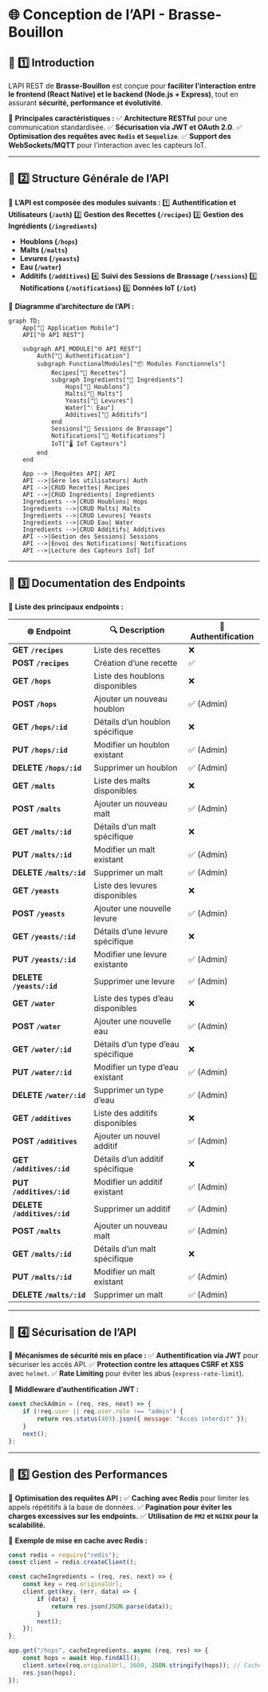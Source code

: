 # 🌐 **Conception de l’API - Brasse-Bouillon**

## **📌 1️⃣ Introduction**

L’API REST de **Brasse-Bouillon** est conçue pour **faciliter l’interaction entre le frontend (React Native) et le backend (Node.js + Express)**, tout en assurant **sécurité, performance et évolutivité**.

📌 **Principales caractéristiques :**
✅ **Architecture RESTful** pour une communication standardisée.
✅ **Sécurisation via JWT et OAuth 2.0**.
✅ **Optimisation des requêtes avec `Redis` et `Sequelize`**.
✅ **Support des WebSockets/MQTT** pour l’interaction avec les capteurs IoT.

---

## **📌 2️⃣ Structure Générale de l’API**

📌 **L’API est composée des modules suivants :**
1️⃣ **Authentification et Utilisateurs (`/auth`)**
2️⃣ **Gestion des Recettes (`/recipes`)**
3️⃣ **Gestion des Ingrédients (`/ingredients`)**

- **Houblons (`/hops`)**
- **Malts (`/malts`)**
- **Levures (`/yeasts`)**
- **Eau (`/water`)**
- **Additifs (`/additives`)**
4️⃣ **Suivi des Sessions de Brassage (`/sessions`)**
5️⃣ **Notifications (`/notifications`)**
6️⃣ **Données IoT (`/iot`)**

📌 **Diagramme d’architecture de l’API :**

```mermaid
graph TD;
    App["📱 Application Mobile"]
    API["🌐 API REST"]

    subgraph API_MODULE["🌐 API REST"]
        Auth["🔑 Authentification"]
        subgraph FunctionalModules["📦 Modules Fonctionnels"]
            Recipes["📖 Recettes"]
            subgraph Ingredients["🌾 Ingrédients"]
                Hops["🍃 Houblons"]
                Malts["🌾 Malts"]
                Yeasts["🧫 Levures"]
                Water["💧 Eau"]
                Additives["🧪 Additifs"]
            end
            Sessions["🍺 Sessions de Brassage"]
            Notifications["📢 Notifications"]
            IoT["🌡️ IoT Capteurs"]
        end
    end

    App --> |Requêtes API| API
    API -->|Gère les utilisateurs| Auth
    API -->|CRUD Recettes| Recipes
    API -->|CRUD Ingrédients| Ingredients
    Ingredients -->|CRUD Houblons| Hops
    Ingredients -->|CRUD Malts| Malts
    Ingredients -->|CRUD Levures| Yeasts
    Ingredients -->|CRUD Eau| Water
    Ingredients -->|CRUD Additifs| Additives
    API -->|Gestion des Sessions| Sessions
    API -->|Envoi des Notifications| Notifications
    API -->|Lecture des Capteurs IoT| IoT
```

---

## **📌 3️⃣ Documentation des Endpoints**

📌 **Liste des principaux endpoints :**

| 🌐 **Endpoint** | 🔍 **Description** | 🔐 **Authentification** |
|---------------|------------------|------------------|
| **GET `/recipes`** | Liste des recettes | ❌ |
| **POST `/recipes`** | Création d’une recette | ✅ |
| **GET `/hops`** | Liste des houblons disponibles | ❌ |
| **POST `/hops`** | Ajouter un nouveau houblon | ✅ (Admin) |
| **GET `/hops/:id`** | Détails d’un houblon spécifique | ❌ |
| **PUT `/hops/:id`** | Modifier un houblon existant | ✅ (Admin) |
| **DELETE `/hops/:id`** | Supprimer un houblon | ✅ (Admin) |
| **GET `/malts`** | Liste des malts disponibles | ❌ |
| **POST `/malts`** | Ajouter un nouveau malt | ✅ (Admin) |
| **GET `/malts/:id`** | Détails d’un malt spécifique | ❌ |
| **PUT `/malts/:id`** | Modifier un malt existant | ✅ (Admin) |
| **DELETE `/malts/:id`** | Supprimer un malt | ✅ (Admin) |
| **GET `/yeasts`** | Liste des levures disponibles | ❌ |
| **POST `/yeasts`** | Ajouter une nouvelle levure | ✅ (Admin) |
| **GET `/yeasts/:id`** | Détails d’une levure spécifique | ❌ |
| **PUT `/yeasts/:id`** | Modifier une levure existante | ✅ (Admin) |
| **DELETE `/yeasts/:id`** | Supprimer une levure | ✅ (Admin) |
| **GET `/water`** | Liste des types d’eau disponibles | ❌ |
| **POST `/water`** | Ajouter une nouvelle eau | ✅ (Admin) |
| **GET `/water/:id`** | Détails d’un type d’eau spécifique | ❌ |
| **PUT `/water/:id`** | Modifier un type d’eau existant | ✅ (Admin) |
| **DELETE `/water/:id`** | Supprimer un type d’eau | ✅ (Admin) |
| **GET `/additives`** | Liste des additifs disponibles | ❌ |
| **POST `/additives`** | Ajouter un nouvel additif | ✅ (Admin) |
| **GET `/additives/:id`** | Détails d’un additif spécifique | ❌ |
| **PUT `/additives/:id`** | Modifier un additif existant | ✅ (Admin) |
| **DELETE `/additives/:id`** | Supprimer un additif | ✅ (Admin) |
| **POST `/malts`** | Ajouter un nouveau malt | ✅ (Admin) |
| **GET `/malts/:id`** | Détails d’un malt spécifique | ❌ |
| **PUT `/malts/:id`** | Modifier un malt existant | ✅ (Admin) |
| **DELETE `/malts/:id`** | Supprimer un malt | ✅ (Admin) |

---

## **📌 4️⃣ Sécurisation de l’API**

📌 **Mécanismes de sécurité mis en place :**
✅ **Authentification via JWT** pour sécuriser les accès API.
✅ **Protection contre les attaques CSRF et XSS** avec `helmet`.
✅ **Rate Limiting** pour éviter les abus (`express-rate-limit`).

📌 **Middleware d’authentification JWT :**

```javascript
const checkAdmin = (req, res, next) => {
    if (!req.user || req.user.role !== "admin") {
        return res.status(403).json({ message: "Accès interdit" });
    }
    next();
};
```

---

## **📌 5️⃣ Gestion des Performances**

📌 **Optimisation des requêtes API :**
✅ **Caching avec Redis** pour limiter les appels répétitifs à la base de données.
✅ **Pagination pour éviter les charges excessives sur les endpoints.**
✅ **Utilisation de `PM2` et `NGINX` pour la scalabilité.**

📌 **Exemple de mise en cache avec Redis :**

```javascript
const redis = require("redis");
const client = redis.createClient();

const cacheIngredients = (req, res, next) => {
    const key = req.originalUrl;
    client.get(key, (err, data) => {
        if (data) {
            return res.json(JSON.parse(data));
        }
        next();
    });
};

app.get("/hops", cacheIngredients, async (req, res) => {
    const hops = await Hop.findAll();
    client.setex(req.originalUrl, 3600, JSON.stringify(hops)); // Cache pour 1h
    res.json(hops);
});
```
